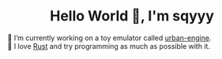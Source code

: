 <h1 align="center">
Hello World 👋, I'm sqyyy
</h1>

🔭 I’m currently working on a toy emulator called [urban-engine](https://github.com/sqyyy-jar/urban-engine).  
🦀 I love [Rust](https://rust-lang.org) and try programming as much as possible with it.


<!-- ![Metrics](/github-metrics.svg) -->
